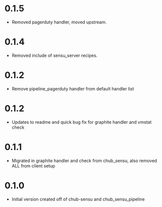 # 0.1.5

* Removed pagerduty handler, moved upstream. 

# 0.1.4

* Removed include of sensu_server recipes.

# 0.1.2

* Remove pipeline_pagerduty handler from default handler list

# 0.1.2

* Updates to readme and quick bug fix for graphite handler and vmstat check

# 0.1.1

* Migrated in graphite handler and check from chub_sensu, also removed ALL from client setup

# 0.1.0

* Initial version created off of chub-sensu and chub_sensu_pipeline

